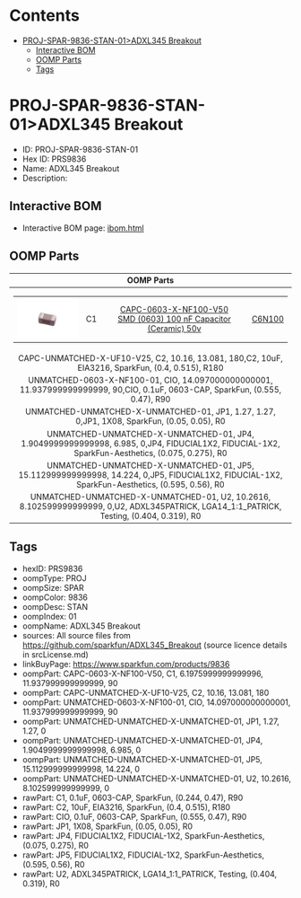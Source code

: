 



Contents
========

* [PROJ-SPAR-9836-STAN-01>ADXL345 Breakout](#proj-spar-9836-stan-01adxl345-breakout)
	* [Interactive BOM](#interactive-bom)
	* [OOMP Parts](#oomp-parts)
	* [Tags](#tags)

# PROJ-SPAR-9836-STAN-01>ADXL345 Breakout

- ID: PROJ-SPAR-9836-STAN-01
- Hex ID: PRS9836
- Name: ADXL345 Breakout
- Description: 

## Interactive BOM

- Interactive BOM page: [ibom.html](kicad/bom/ibom.html)

## OOMP Parts
  

|OOMP Parts|
| :---: |
|<table><tr><td>![CAPC-0603-X-NF100-V50](https://raw.githubusercontent.com/oomlout/oomlout_OOMP_parts/main/CAPC-0603-X-NF100-V50/image_140.jpg)</td><td> C1</td><td>[CAPC-0603-X-NF100-V50<br>SMD (0603) 100 nF Capacitor (Ceramic) 50v](https://github.com/oomlout/oomlout_OOMP_parts/tree/main/CAPC-0603-X-NF100-V50/)</td><td>[C6N100](https://github.com/oomlout/oomlout_OOMP_parts/tree/main/CAPC-0603-X-NF100-V50/)</td></tr></table>|
|CAPC-UNMATCHED-X-UF10-V25, C2, 10.16, 13.081, 180,C2, 10uF, EIA3216, SparkFun, (0.4, 0.515), R180|
|UNMATCHED-0603-X-NF100-01, CIO, 14.097000000000001, 11.937999999999999, 90,CIO, 0.1uF, 0603-CAP, SparkFun, (0.555, 0.47), R90|
|UNMATCHED-UNMATCHED-X-UNMATCHED-01, JP1, 1.27, 1.27, 0,JP1, 1X08, SparkFun, (0.05, 0.05), R0|
|UNMATCHED-UNMATCHED-X-UNMATCHED-01, JP4, 1.9049999999999998, 6.985, 0,JP4, FIDUCIAL1X2, FIDUCIAL-1X2, SparkFun-Aesthetics, (0.075, 0.275), R0|
|UNMATCHED-UNMATCHED-X-UNMATCHED-01, JP5, 15.112999999999998, 14.224, 0,JP5, FIDUCIAL1X2, FIDUCIAL-1X2, SparkFun-Aesthetics, (0.595, 0.56), R0|
|UNMATCHED-UNMATCHED-X-UNMATCHED-01, U2, 10.2616, 8.102599999999999, 0,U2, ADXL345PATRICK, LGA14_1:1_PATRICK, Testing, (0.404, 0.319), R0|

## Tags

- hexID: PRS9836
- oompType: PROJ
- oompSize: SPAR
- oompColor: 9836
- oompDesc: STAN
- oompIndex: 01
- oompName: ADXL345 Breakout
- sources: All source files from https://github.com/sparkfun/ADXL345_Breakout (source licence details in srcLicense.md)
- linkBuyPage: https://www.sparkfun.com/products/9836
- oompPart: CAPC-0603-X-NF100-V50, C1, 6.1975999999999996, 11.937999999999999, 90
- oompPart: CAPC-UNMATCHED-X-UF10-V25, C2, 10.16, 13.081, 180
- oompPart: UNMATCHED-0603-X-NF100-01, CIO, 14.097000000000001, 11.937999999999999, 90
- oompPart: UNMATCHED-UNMATCHED-X-UNMATCHED-01, JP1, 1.27, 1.27, 0
- oompPart: UNMATCHED-UNMATCHED-X-UNMATCHED-01, JP4, 1.9049999999999998, 6.985, 0
- oompPart: UNMATCHED-UNMATCHED-X-UNMATCHED-01, JP5, 15.112999999999998, 14.224, 0
- oompPart: UNMATCHED-UNMATCHED-X-UNMATCHED-01, U2, 10.2616, 8.102599999999999, 0
- rawPart: C1, 0.1uF, 0603-CAP, SparkFun, (0.244, 0.47), R90
- rawPart: C2, 10uF, EIA3216, SparkFun, (0.4, 0.515), R180
- rawPart: CIO, 0.1uF, 0603-CAP, SparkFun, (0.555, 0.47), R90
- rawPart: JP1, 1X08, SparkFun, (0.05, 0.05), R0
- rawPart: JP4, FIDUCIAL1X2, FIDUCIAL-1X2, SparkFun-Aesthetics, (0.075, 0.275), R0
- rawPart: JP5, FIDUCIAL1X2, FIDUCIAL-1X2, SparkFun-Aesthetics, (0.595, 0.56), R0
- rawPart: U2, ADXL345PATRICK, LGA14_1:1_PATRICK, Testing, (0.404, 0.319), R0
